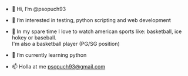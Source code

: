- 👋 Hi, I’m @psopuch93

- 👀 I’m interested in testing, python scripting and web development 

- :basketball: In my spare time I love to watch american sports like: basketball, ice hokey or baseball. 
  <br>I'm also a basketball player (PG/SG position)
  
- 🌱 I’m currently learning python

- 📫 Holla at me psopuch93@gmail.com

